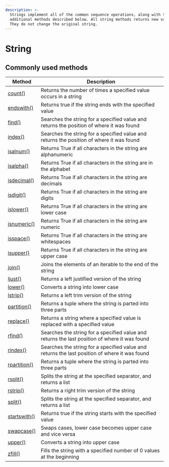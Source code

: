 ```yaml
---
description: >-
  Strings implement all of the common sequence operations, along with the
  additional methods described below. All string methods returns new values.
  They do not change the original string.
---
```


# String

## Commonly used methods

| Method                                                                       | Description                                                                                   |
| ---------------------------------------------------------------------------- | --------------------------------------------------------------------------------------------- |
| [count()](https://www.w3schools.com/python/ref\_string\_count.asp)           | Returns the number of times a specified value occurs in a string                              |
| [endswith()](https://www.w3schools.com/python/ref\_string\_endswith.asp)     | Returns true if the string ends with the specified value                                      |
| [find()](https://www.w3schools.com/python/ref\_string\_find.asp)             | Searches the string for a specified value and returns the position of where it was found      |
| [index()](https://www.w3schools.com/python/ref\_string\_index.asp)           | Searches the string for a specified value and returns the position of where it was found      |
| [isalnum()](https://www.w3schools.com/python/ref\_string\_isalnum.asp)       | Returns True if all characters in the string are alphanumeric                                 |
| [isalpha()](https://www.w3schools.com/python/ref\_string\_isalpha.asp)       | Returns True if all characters in the string are in the alphabet                              |
| [isdecimal()](https://www.w3schools.com/python/ref\_string\_isdecimal.asp)   | Returns True if all characters in the string are decimals                                     |
| [isdigit()](https://www.w3schools.com/python/ref\_string\_isdigit.asp)       | Returns True if all characters in the string are digits                                       |
| [islower()](https://www.w3schools.com/python/ref\_string\_islower.asp)       | Returns True if all characters in the string are lower case                                   |
| [isnumeric()](https://www.w3schools.com/python/ref\_string\_isnumeric.asp)   | Returns True if all characters in the string are numeric                                      |
| [isspace()](https://www.w3schools.com/python/ref\_string\_isspace.asp)       | Returns True if all characters in the string are whitespaces                                  |
| [isupper()](https://www.w3schools.com/python/ref\_string\_isupper.asp)       | Returns True if all characters in the string are upper case                                   |
| [join()](https://www.w3schools.com/python/ref\_string\_join.asp)             | Joins the elements of an iterable to the end of the string                                    |
| [ljust()](https://www.w3schools.com/python/ref\_string\_ljust.asp)           | Returns a left justified version of the string                                                |
| [lower()](https://www.w3schools.com/python/ref\_string\_lower.asp)           | Converts a string into lower case                                                             |
| [lstrip()](https://www.w3schools.com/python/ref\_string\_lstrip.asp)         | Returns a left trim version of the string                                                     |
| [partition()](https://www.w3schools.com/python/ref\_string\_partition.asp)   | Returns a tuple where the string is parted into three parts                                   |
| [replace()](https://www.w3schools.com/python/ref\_string\_replace.asp)       | Returns a string where a specified value is replaced with a specified value                   |
| [rfind()](https://www.w3schools.com/python/ref\_string\_rfind.asp)           | Searches the string for a specified value and returns the last position of where it was found |
| [rindex()](https://www.w3schools.com/python/ref\_string\_rindex.asp)         | Searches the string for a specified value and returns the last position of where it was found |
| [rpartition()](https://www.w3schools.com/python/ref\_string\_rpartition.asp) | Returns a tuple where the string is parted into three parts                                   |
| [rsplit()](https://www.w3schools.com/python/ref\_string\_rsplit.asp)         | Splits the string at the specified separator, and returns a list                              |
| [rstrip()](https://www.w3schools.com/python/ref\_string\_rstrip.asp)         | Returns a right trim version of the string                                                    |
| [split()](https://www.w3schools.com/python/ref\_string\_split.asp)           | Splits the string at the specified separator, and returns a list                              |
| [startswith()](https://www.w3schools.com/python/ref\_string\_startswith.asp) | Returns true if the string starts with the specified value                                    |
| [swapcase()](https://www.w3schools.com/python/ref\_string\_swapcase.asp)     | Swaps cases, lower case becomes upper case and vice versa                                     |
| [upper()](https://www.w3schools.com/python/ref\_string\_upper.asp)           | Converts a string into upper case                                                             |
| [zfill()](https://www.w3schools.com/python/ref\_string\_zfill.asp)           | Fills the string with a specified number of 0 values at the beginning                         |
